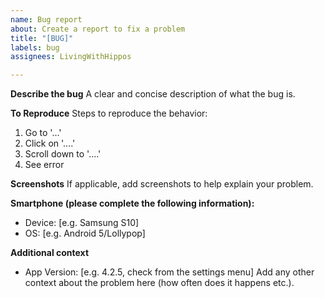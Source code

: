 ```yaml
---
name: Bug report
about: Create a report to fix a problem
title: "[BUG]"
labels: bug
assignees: LivingWithHippos

---
```


**Describe the bug**
A clear and concise description of what the bug is.

**To Reproduce**
Steps to reproduce the behavior:
1. Go to '...'
2. Click on '....'
3. Scroll down to '....'
4. See error

**Screenshots**
If applicable, add screenshots to help explain your problem.

**Smartphone (please complete the following information):**
 - Device: [e.g. Samsung S10]
 - OS: [e.g. Android 5/Lollypop]

**Additional context**
- App Version: [e.g. 4.2.5, check from the settings menu]
Add any other context about the problem here (how often does it happens etc.).
